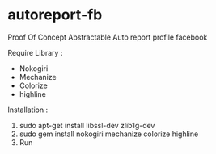 # autoreport-fb
Proof Of Concept Abstractable Auto report profile facebook

Require Library :
- Nokogiri
- Mechanize
- Colorize
- highline

Installation :
1. sudo apt-get install libssl-dev zlib1g-dev
2. sudo gem install nokogiri mechanize colorize highline
3. Run
